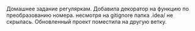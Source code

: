 Домашнее задание регуляркам.
Добавила декоратор на функцию по преобразованию номера. 
несмотря на gitignore папка .idea/ не скрылась.
Обновленный проект поместила на другую ветку.